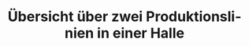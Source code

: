 ---
layout: article
title: Übersicht über zwei Produktionslinien in einer Halle
description: 
  - Dieses Template beinhaltet den Status von zwei Produktionslinien in einer Halle. Es zeigt die bereits produzierte Stückzahl und wie viele Teile zur Soll-Menge noch fehlen. Zusätzlich werden die Qualität durch die Anzeige von Fehlproduktionen angezeigt.
lang: de
weight: 1100
isDraft: false
ref: Production-Lines-Status-Quality
category:
  - Produktion
  - Shopfloor
  - Serienfertigung
image: Produktionslinien-Status-Qualitaet.png
image_thumbnail: Produktionslinien-Status-Qualitaet_thumbnail.png
download: Produktionslinien-Status-Qualitaet.pbmx
overview_description:
overview_benefits:
overview_data_sources:
---